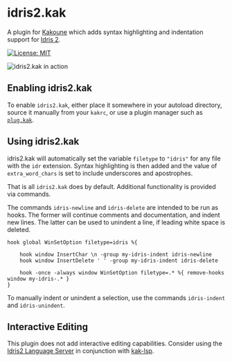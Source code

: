 # idris2.kak

A plugin for [Kakoune](https://kakoune.org) which adds syntax highlighting and indentation support for [Idris 2](https://www.idris-lang.org).

[![License: MIT](https://img.shields.io/badge/License-MIT-yellow.svg)](https://opensource.org/licenses/MIT)

![idris2.kak in action](https://user-images.githubusercontent.com/117874/147911576-fa144563-150a-4afd-a4ba-b4967c1c80d5.png)

## Enabling idris2.kak

To enable `idris2.kak`, either place it somewhere in your autoload directory, source it manually from your `kakrc`, or use a plugin manager such as [`plug.kak`](https://github.com/andreyorst/plug.kak).

## Using idris2.kak

idris2.kak will automatically set the variable `filetype` to `"idris"` for any file with the `idr` extension. Syntax highlighting is then added and the value of `extra_word_chars` is set to include underscores and apostrophes.

That is all `idris2.kak` does by default. Additional functionality is provided via commands.

The commands `idris-newline` and `idris-delete` are intended to be run as hooks. The former will continue comments and documentation, and indent new lines. The latter can be used to unindent a line, if leading white space is deleted.

```kak
hook global WinSetOption filetype=idris %{

    hook window InsertChar \n -group my-idris-indent idris-newline
    hook window InsertDelete ' ' -group my-idris-indent idris-delete

    hook -once -always window WinSetOption filetype=.* %{ remove-hooks window my-idris-.* }
}
```

To manually indent or unindent a selection, use the commands `idris-indent` and `idris-unindent`.

## Interactive Editing

This plugin does not add interactive editing capabilities. Consider using the [Idris2 Language Server](https://github.com/idris-community/idris2-lsp) in conjunction with [kak-lsp](https://github.com/kak-lsp/kak-lsp).
